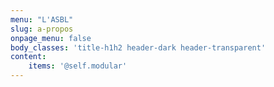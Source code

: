 ```yaml
---
menu: "L'ASBL"
slug: a-propos
onpage_menu: false
body_classes: 'title-h1h2 header-dark header-transparent'
content:
    items: '@self.modular'
---
```


